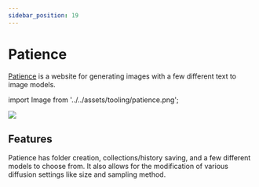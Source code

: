 ```yaml
---
sidebar_position: 19
---
```


# Patience

[Patience](https://www.patience.ai) is a website for generating images with a few different 
text to image models.

import Image from '../../assets/tooling/patience.png';

<div style={{textAlign: 'center'}}>
  <img src={Image} style={{width: "750px"}} />
</div>

## Features

Patience has folder creation, collections/history saving, and a few different models to choose from.
It also allows for the modification of various diffusion settings like size and sampling method.